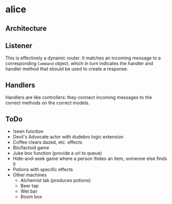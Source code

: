 alice
=====

Architecture
------------

## Listener
This is effectively a dynamic router. It matches an incoming message to a corresponding `Command` object, which in turn indicates the handler and handler method that should be used to create a response.

## Handlers
Handlers are like controllers: they connect incoming messages to the correct methods on the correct models.

ToDo
----

* !seen function
* Devil's Advocate actor with dudebro logic extension
* Coffee clears dazed, etc. effects
* Bio/factoid game
* Juke box function (provide a url to queue)
* Hide-and-seek game where a person !hides an item, someone else finds it
* Potions with specific effects
* Other machines
  * Alchemist lab (produces potions)
  * Beer tap
  * Wet bar
  * Boom box